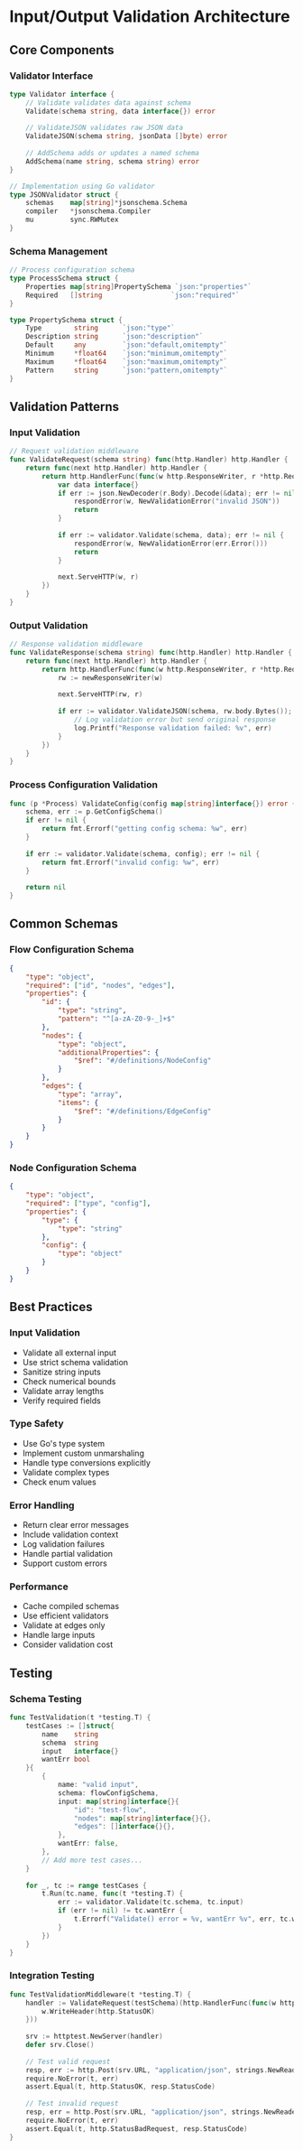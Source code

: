 # Input/Output Validation Architecture

## Core Components

### Validator Interface
```go
type Validator interface {
    // Validate validates data against schema
    Validate(schema string, data interface{}) error
    
    // ValidateJSON validates raw JSON data
    ValidateJSON(schema string, jsonData []byte) error
    
    // AddSchema adds or updates a named schema
    AddSchema(name string, schema string) error
}

// Implementation using Go validator
type JSONValidator struct {
    schemas    map[string]*jsonschema.Schema
    compiler   *jsonschema.Compiler
    mu         sync.RWMutex
}
```

### Schema Management
```go
// Process configuration schema
type ProcessSchema struct {
    Properties map[string]PropertySchema `json:"properties"`
    Required   []string                 `json:"required"`
}

type PropertySchema struct {
    Type        string      `json:"type"`
    Description string      `json:"description"`
    Default     any         `json:"default,omitempty"`
    Minimum     *float64    `json:"minimum,omitempty"`
    Maximum     *float64    `json:"maximum,omitempty"`
    Pattern     string      `json:"pattern,omitempty"`
}
```

## Validation Patterns

### Input Validation
```go
// Request validation middleware
func ValidateRequest(schema string) func(http.Handler) http.Handler {
    return func(next http.Handler) http.Handler {
        return http.HandlerFunc(func(w http.ResponseWriter, r *http.Request) {
            var data interface{}
            if err := json.NewDecoder(r.Body).Decode(&data); err != nil {
                respondError(w, NewValidationError("invalid JSON"))
                return
            }
            
            if err := validator.Validate(schema, data); err != nil {
                respondError(w, NewValidationError(err.Error()))
                return
            }
            
            next.ServeHTTP(w, r)
        })
    }
}
```

### Output Validation
```go
// Response validation middleware
func ValidateResponse(schema string) func(http.Handler) http.Handler {
    return func(next http.Handler) http.Handler {
        return http.HandlerFunc(func(w http.ResponseWriter, r *http.Request) {
            rw := newResponseWriter(w)
            
            next.ServeHTTP(rw, r)
            
            if err := validator.ValidateJSON(schema, rw.body.Bytes()); err != nil {
                // Log validation error but send original response
                log.Printf("Response validation failed: %v", err)
            }
        })
    }
}
```

### Process Configuration Validation
```go
func (p *Process) ValidateConfig(config map[string]interface{}) error {
    schema, err := p.GetConfigSchema()
    if err != nil {
        return fmt.Errorf("getting config schema: %w", err)
    }
    
    if err := validator.Validate(schema, config); err != nil {
        return fmt.Errorf("invalid config: %w", err)
    }
    
    return nil
}
```

## Common Schemas

### Flow Configuration Schema
```json
{
    "type": "object",
    "required": ["id", "nodes", "edges"],
    "properties": {
        "id": {
            "type": "string",
            "pattern": "^[a-zA-Z0-9-_]+$"
        },
        "nodes": {
            "type": "object",
            "additionalProperties": {
                "$ref": "#/definitions/NodeConfig"
            }
        },
        "edges": {
            "type": "array",
            "items": {
                "$ref": "#/definitions/EdgeConfig"
            }
        }
    }
}
```

### Node Configuration Schema
```json
{
    "type": "object",
    "required": ["type", "config"],
    "properties": {
        "type": {
            "type": "string"
        },
        "config": {
            "type": "object"
        }
    }
}
```

## Best Practices

### Input Validation
- Validate all external input
- Use strict schema validation
- Sanitize string inputs
- Check numerical bounds
- Validate array lengths
- Verify required fields

### Type Safety
- Use Go's type system
- Implement custom unmarshaling
- Handle type conversions explicitly
- Validate complex types
- Check enum values

### Error Handling
- Return clear error messages
- Include validation context
- Log validation failures
- Handle partial validation
- Support custom errors

### Performance
- Cache compiled schemas
- Use efficient validators
- Validate at edges only
- Handle large inputs
- Consider validation cost

## Testing

### Schema Testing
```go
func TestValidation(t *testing.T) {
    testCases := []struct{
        name    string
        schema  string
        input   interface{}
        wantErr bool
    }{
        {
            name: "valid input",
            schema: flowConfigSchema,
            input: map[string]interface{}{
                "id": "test-flow",
                "nodes": map[string]interface{}{},
                "edges": []interface{}{},
            },
            wantErr: false,
        },
        // Add more test cases...
    }
    
    for _, tc := range testCases {
        t.Run(tc.name, func(t *testing.T) {
            err := validator.Validate(tc.schema, tc.input)
            if (err != nil) != tc.wantErr {
                t.Errorf("Validate() error = %v, wantErr %v", err, tc.wantErr)
            }
        })
    }
}
```

### Integration Testing
```go
func TestValidationMiddleware(t *testing.T) {
    handler := ValidateRequest(testSchema)(http.HandlerFunc(func(w http.ResponseWriter, r *http.Request) {
        w.WriteHeader(http.StatusOK)
    }))
    
    srv := httptest.NewServer(handler)
    defer srv.Close()
    
    // Test valid request
    resp, err := http.Post(srv.URL, "application/json", strings.NewReader(`{"valid":"data"}`))
    require.NoError(t, err)
    assert.Equal(t, http.StatusOK, resp.StatusCode)
    
    // Test invalid request
    resp, err = http.Post(srv.URL, "application/json", strings.NewReader(`{"invalid":[]}`))
    require.NoError(t, err)
    assert.Equal(t, http.StatusBadRequest, resp.StatusCode)
}
```

